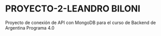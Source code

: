 # PROYECTO-2-LEANDRO BILONI
 Proyecto de conexión de API con MongoDB para el curso de Backend de Argentina Programa 4.0
